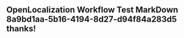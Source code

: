 <properties
ms.topic="hero-topic"
ms.test1="hero-topic"
ms.test2="test"/>

## OpenLocalization Workflow Test MarkDown 8a9bd1aa-5b16-4194-8d27-d94f84a283d5 thanks!
<!--HONumber=Mar16_HO2-->
